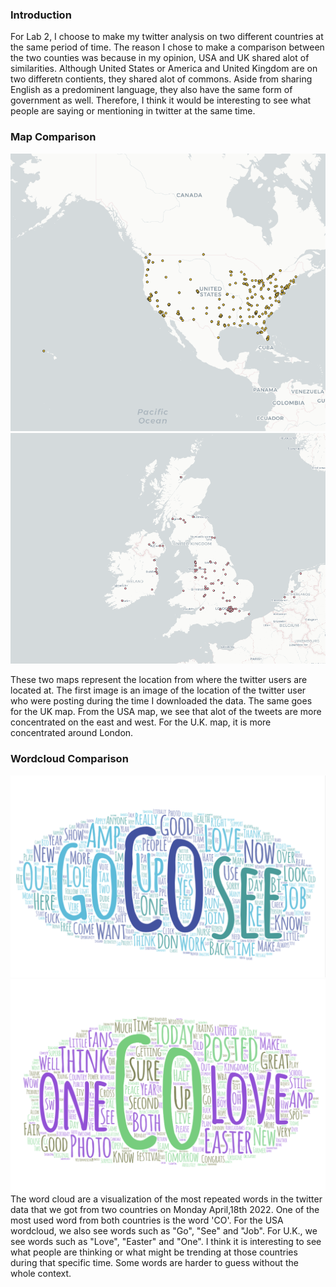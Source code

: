 ### Introduction
For Lab 2, I choose to make my twitter analysis on two different countries at the same period of time. The reason I chose to make a comparison between the two counties was because in my opinion, USA and UK shared alot of similarities. Although United States or America and United Kingdom are on two differetn contients, they shared alot of commons. Aside from sharing English as a predominent language, they also have the same form of government as well. Therefore, I think it would be interesting to see what people are saying or mentioning in twitter at the same time.

### Map Comparison
![USA MAP](img/Screenshot_of_USA_map.png)
![UK MAP](img/Screenshot_of_UK_map.png)

These two maps represent the location from where the twitter users are located at. The first image is an image of the location of the twitter user who were posting during the time I downloaded the data. The same goes for the UK map. From the USA map, we see that alot of the tweets are more concentrated on the east and west. For the U.K. map, it is more concentrated around London.


### Wordcloud Comparison
![USA Wordcloud](img/Screenshot_of_USA_wordcloud.png)
![UK Wordcloud](img/Screenshot_of_UK_wordcloud.png)
The word cloud are a visualization of the most repeated words in the twitter data that we got from two countries on Monday April,18th 2022. One of the most used word from both countries is the word 'CO'. For the USA wordcloud, we also see words such as "Go", "See" and "Job". For U.K., we see words such as "Love", "Easter" and "One". I think it is interesting to see what people are thinking or what might be trending at those countries during that specific time. Some words are harder to guess without the whole context.